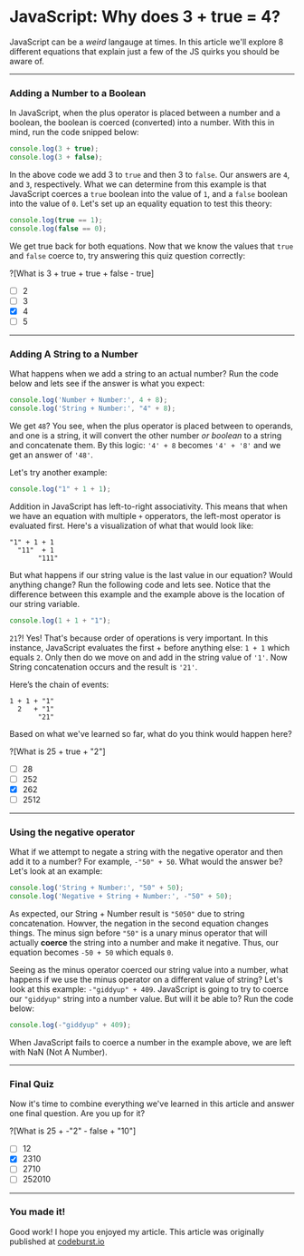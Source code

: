 # JavaScript: Why does 3 + true = 4?
JavaScript can be a *weird* langauge at times. In this article we'll explore 8 different equations that explain just a few of the JS quirks you should be aware of.

---

### Adding a Number to a Boolean
In JavaScript, when the plus operator is placed between a number and a boolean, the boolean is coerced (converted) into a number. With this in mind, run the code snipped below:

```javascript runnable
console.log(3 + true);
console.log(3 + false);
```

In the above code we add 3 to `true` and then 3 to `false`. Our answers are `4`, and `3`, respectively. What we can determine from this example is that JavaScript coerces a `true` boolean into the value of `1`, and a `false` boolean into the value of `0`. Let's set up an equality equation to test this theory:

```javascript runnable
console.log(true == 1);
console.log(false == 0);
```

We get true back for both equations. Now that we know the values that `true` and `false` coerce to, try answering this quiz question correctly:

?[What is 3 + true + true + false - true]
-[ ] 2
-[ ] 3
-[x] 4
-[ ] 5

---

### Adding A String to a Number
What happens when we add a string to an actual number? Run the code below and lets see if the answer is what you expect:

```javascript runnable
console.log('Number + Number:', 4 + 8);
console.log('String + Number:', "4" + 8);
```

 We get `48`? You see, when the plus operator is placed between to operands, and one is a string, it will convert the other number *or boolean* to a string and concatenate them. By this logic: `'4' + 8` becomes `'4' + '8'` and we get an answer of `'48'`.
 
 Let's try another example:
 
 ```javascript runnable
console.log("1" + 1 + 1);
```

Addition in JavaScript has left-to-right associativity. This means that when we have an equation with multiple `+` opperators, the left-most operator is evaluated first. Here's a visualization of what that would look like:

```
"1" + 1 + 1
  "11"  + 1
       "111"
```

But what happens if our string value is the last value in our equation? Would anything change? Run the following code and lets see. Notice that the difference between this example and the example above is the location of our string variable.

 ```javascript runnable
console.log(1 + 1 + "1");
```

`21`?! Yes! That's because order of operations is very important. In this instance, JavaScript evaluates the first + before anything else: `1 + 1` which equals `2`. Only then do we move on and add in the string value of `'1'`. Now String concatenation occurs and the result is `'21'`.

Here’s the chain of events:
```
1 + 1 + "1"
  2   + "1"
       "21"
```

Based on what we've learned so far, what do you think would happen here?

?[What is 25 + true + "2"]
-[ ] 28
-[ ] 252
-[x] 262
-[ ] 2512

---

### Using the negative operator
What if we attempt to negate a string with the negative operator and then add it to a number? For example, `-"50" + 50`. What would the answer be? Let's look at an example:

```javascript runnable
console.log('String + Number:', "50" + 50);
console.log('Negative + String + Number:', -"50" + 50);
```

As expected, our String + Number result is `"5050"` due to string concatenation. Howver, the negation in the second equation changes things. The minus sign before `"50"` is a unary minus operator that will actually **coerce** the string into a number and make it negative. Thus, our equation becomes `-50 + 50` which equals `0`.

Seeing as the minus operator coerced our string value into a number, what happens if we use the minus operator on a different value of string? Let's look at this example: `-"giddyup" + 409`. JavaScript is going to try to coerce our `"giddyup"` string into a number value. But will it be able to? Run the code below:

 ```javascript runnable
console.log(-"giddyup" + 409);
```

When JavaScript fails to coerce a number in the example above, we are left with NaN (Not A Number).

---

### Final Quiz
Now it's time to combine everything we've learned in this article and answer one final question. Are you up for it?

?[What is 25 + -"2" - false + "10"]
-[ ] 12
-[x] 2310
-[ ] 2710
-[ ] 252010

---

### You made it!
Good work! I hope you enjoyed my article. This article was originally published at [codeburst.io](https://codeburst.io/javascript-why-does-3-true-4-and-7-other-tricky-equations-9dd13cb2a92a)
